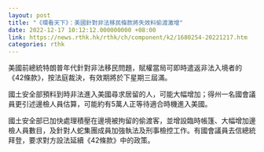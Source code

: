 ```yaml
---
layout: post
title: "《環看天下》：美國針對非法移民條款將失效料偷渡激增"
date: 2022-12-17 10:12:12.000000000 +08:00
link: https://news.rthk.hk/rthk/ch/component/k2/1680254-20221217.htm
categories: rthk
---
```


美國前總統特朗普年代針對非法移民問題，賦權當局可即時遣返非法入境者的《42條款》，按法庭裁決，有效期將於下星期三屆滿。

國土安全部預料到時非法進入美國尋求居留的人，可能大幅增加；得州一名國會議員更引述邊檢人員估算，可能約有5萬人正等待適合時機進入美國。

國土安全部已加快處理積壓在邊境被拘留的偷渡客，並增設臨時帳篷、大幅增加邊檢人員數目，及針對人蛇集團成員加強執法及刑事檢控工作。有國會議員去信總統拜登，要求對方設法延續《42條款》中的政策。
